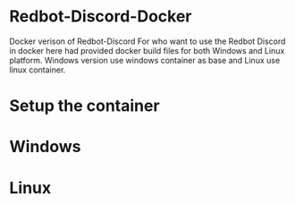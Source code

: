 # Redbot-Discord-Docker
Docker verison of Redbot-Discord
For who want to use the Redbot Discord in docker here had provided docker build files for both Windows and Linux platform. Windows version use windows container as base and Linux use linux container.

# Setup the container

# Windows

# Linux
